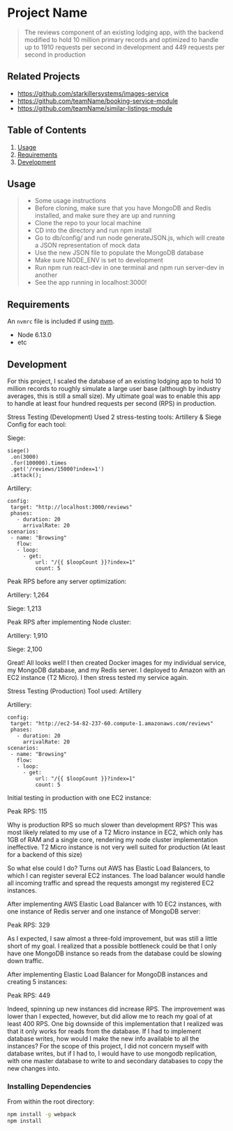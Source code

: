 # Project Name

> The reviews component of an existing lodging app, with the backend modified to hold 10 million primary records and optimized to handle up to 1910 requests per second in development and 449 requests per second in production

## Related Projects

  - https://github.com/starkillersystems/images-service
  - https://github.com/teamName/booking-service-module
  - https://github.com/teamName/similar-listings-module

## Table of Contents

1. [Usage](#Usage)
1. [Requirements](#requirements)
1. [Development](#development)

## Usage

>  - Some usage instructions
>  - Before cloning, make sure that you have MongoDB and Redis installed, and make sure they are up and running
>  - Clone the repo to your local machine
>  - CD into the directory and run npm install
>  - Go to db/config/ and run node generateJSON.js, which will create a JSON representation of mock data
>  - Use the new JSON file to populate the MongoDB database
>  - Make sure NODE_ENV is set to development
>  - Run npm run react-dev in one terminal and npm run server-dev in another
>  - See the app running in localhost:3000!

## Requirements

An `nvmrc` file is included if using [nvm](https://github.com/creationix/nvm).

- Node 6.13.0
- etc

## Development

For this project, I scaled the database of an existing lodging app to hold 10 million records to roughly simulate a large user base (although by industry averages, this is still a small size).
My ultimate goal was to enable this app to handle at least four hundred requests per second (RPS) in production.

Stress Testing (Development)
Used 2 stress-testing tools: Artillery & Siege
Config for each tool:

Siege: 
```
siege()
 .on(3000)
 .for(100000).times
 .get('/reviews/15000?index=1')
 .attack();
```


Artillery:
```
config:
 target: "http://localhost:3000/reviews"
 phases:
   - duration: 20
     arrivalRate: 20
scenarios:
 - name: "Browsing"
   flow:
   - loop:
     - get:
         url: "/{{ $loopCount }}?index=1"
         count: 5
```

Peak RPS before any server optimization:
<p>Artillery: 1,264</p>
<p>Siege: 1,213</p>

Peak RPS after implementing Node cluster:
<p>Artillery: 1,910</p>
<p>Siege: 2,100</p>

Great! All looks well! I then created Docker images for my individual service, my MongoDB database, and my Redis server. I deployed to Amazon with an EC2 instance (T2 Micro). I then stress tested my service again.

Stress Testing (Production)
Tool used: Artillery 

Artillery: 
```
config:
 target: "http://ec2-54-82-237-60.compute-1.amazonaws.com/reviews"
 phases:
   - duration: 20
     arrivalRate: 20
scenarios:
 - name: "Browsing"
   flow:
   - loop:
     - get:
         url: "/{{ $loopCount }}?index=1"
         count: 5
```

Initial testing in production with one EC2 instance:
<p>Peak RPS: 115</p>
Why is production RPS so much slower than development RPS? 
This was most likely related to my use of a T2 Micro instance in EC2, which only has 1GB of RAM and a single core, rendering my node cluster implementation ineffective. T2 Micro instance is not very well suited for production (At least for a backend of this size)

So what else could I do? Turns out AWS has Elastic Load Balancers, to which I can register several EC2 instances. The load balancer would handle all incoming traffic and spread the requests amongst my registered EC2 instances.

After implementing AWS Elastic Load Balancer with 10 EC2 instances, with one instance of Redis server and one instance of MongoDB server:
<p>Peak RPS: 329</p>
<p>As I expected, I saw almost a three-fold improvement, but was still a little short of my goal. I realized that a possible bottleneck could be that I only have one MongoDB instance so reads from the database could be slowing down traffic.</p>

<p>After implementing Elastic Load Balancer for MongoDB instances and creating 5 instances:</p>
<p>Peak RPS: 449</p>
Indeed, spinning up new instances did increase RPS. The improvement was lower than I expected, however, but did allow me to reach my goal of at least 400 RPS. One big downside of this implementation that I realized was that it only works for reads from the database. If I had to implement database writes, how would I make the new info available to all the instances? For the scope of this project, I did not concern myself with database writes, but if I had to, I would have to use mongodb replication, with one master database to write to and secondary databases to copy the new changes into. 

### Installing Dependencies

From within the root directory:

```sh
npm install -g webpack
npm install
```

